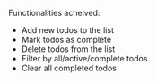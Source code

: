 Functionalities acheived:

- Add new todos to the list
- Mark todos as complete
- Delete todos from the list
- Filter by all/active/complete todos
- Clear all completed todos
